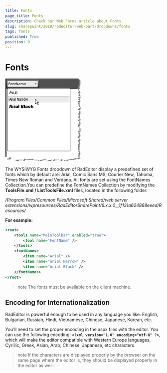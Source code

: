 ```yaml
---
title: Fonts
page_title: Fonts
description: Check our Web Forms article about Fonts.
slug: sharepoint/2010/radeditor-web-part/dropdowns/fonts
tags: fonts
published: True
position: 0
---
```


# Fonts


![](images/DropDowns001.png)


The WYSIWYG Fonts dropdown of RadEditor display a predefined set of fonts which by default are: Arial, Comic Sans MS, Courier New, Tahoma, Times New Roman and Verdana. All fonts are set using the FontNames Collection.You can predefine the FontNames Collection by modifying the **ToolsFile.xml / ListToolsFile.xml** files, located in the following folder:

_/Program Files/Common Files/Microsoft Shared/web server extensions/wpresources/RadEditorSharePoint/6.x.x.0__1f131a624888eeed/Resources/_

**For example:**

````XML
<root>    
    <tools name="MainToolbar" enabled="true">    
        <tool name="FontName" />  
    </tools>    
    <fontNames>    
        <item name="Arial" />    
        <item name="Arial Narrow" />    
        <item name="Arial Black" />  
    </fontNames>
</root>
````

>note The fonts must be available on the client machine.


## Encoding for Internationalization

RadEditor is powerful enough to be used in any language you like: English, Bulgarian, Russian, Hindi, Vietnamese, Chinese, Japanese, Korean, etc.

You'll need to set the proper encoding in the aspx files with the editor. You can use the following encoding: **`<?xml version="1.0" encoding="utf-8" ?>`**, which will make the editor compatible with Western Europe languages, Cyrillic, Greek, Asian, Arab, Chinese, Japanese, etc characters.

>note If the characters are displayed properly by the browser on the same page where the editor is, they should be displayed properly in the editor as well.


